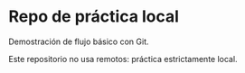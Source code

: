 # Repo de práctica local

Demostración de flujo básico con Git.

Este repositorio no usa remotos: práctica estrictamente local.

